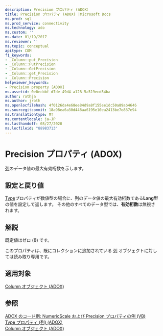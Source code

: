 ```yaml
---
description: Precision プロパティ (ADOX)
title: Precision プロパティ (ADOX) |Microsoft Docs
ms.prod: sql
ms.prod_service: connectivity
ms.technology: ado
ms.custom: ''
ms.date: 01/19/2017
ms.reviewer: ''
ms.topic: conceptual
apitype: COM
f1_keywords:
- _Column::put_Precision
- _Column::PutPrecision
- _Column::GetPrecision
- _Column::get_Precision
- _Column::Precision
helpviewer_keywords:
- Precision property [ADOX]
ms.assetid: 0e0ecbbf-d7de-49d4-a128-5a519ecd54ba
author: rothja
ms.author: jroth
ms.openlocfilehash: 4f0126da4e68ee84d9a8f155ee1dc50a89ab4646
ms.sourcegitcommit: 18a98ea6a30d448aa6195e10ea2413be7e837e94
ms.translationtype: MT
ms.contentlocale: ja-JP
ms.lasthandoff: 08/27/2020
ms.locfileid: "88983713"
---
```

# <a name="precision-property-adox"></a>Precision プロパティ (ADOX)
[列](./column-object-adox.md)のデータ値の最大有効桁数を示します。  
  
## <a name="settings-and-return-values"></a>設定と戻り値  
 [Type](./type-property-column-adox.md)プロパティが数値型の場合に、列のデータ値の最大有効桁数である**Long**型の値を設定して返します。 その他のすべてのデータ型では、**有効桁数**は無視されます。  
  
## <a name="remarks"></a>解説  
 既定値はゼロ (**0**) です。  
  
 このプロパティは、既にコレクションに追加されている [列](./column-object-adox.md) オブジェクトに対しては読み取り専用です。  
  
## <a name="applies-to"></a>適用対象  
 [Column オブジェクト (ADOX)](./column-object-adox.md)  
  
## <a name="see-also"></a>参照  
 [ADOX のコード例: NumericScale および Precision プロパティの例 (VB)](./adox-code-example-numericscale-and-precision-properties-example-vb.md)   
 [Type プロパティ (列) (ADOX)](./type-property-column-adox.md)   
 [Column オブジェクト (ADOX)](./column-object-adox.md)